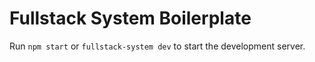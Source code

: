 # Fullstack System Boilerplate
Run `npm start` or `fullstack-system dev` to start the development server.
